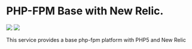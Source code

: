 # PHP-FPM Base with New Relic.

[![](https://images.microbadger.com/badges/version/unocha/alpine-base-php-fpm.svg)](https://microbadger.com/images/unocha/alpine-base-php-fpm "Get your own version badge on microbadger.com")
[![](https://images.microbadger.com/badges/image/unocha/alpine-base-php-fpm.svg)](https://microbadger.com/images/unocha/alpine-base-php-fpm "Get your own image badge on microbadger.com")


This service provides a base php-fpm platform with PHP5 and New Relic
